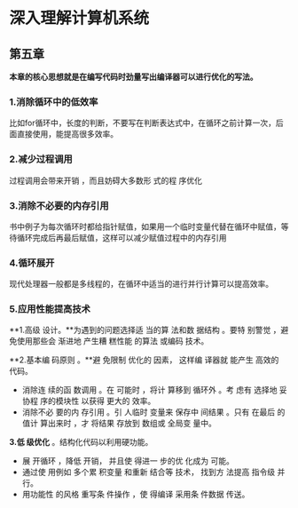 # 深入理解计算机系统

## 第五章

**本章的核心思想就是在编写代码时劲量写出编译器可以进行优化的写法。**



### 1.消除循环中的低效率

比如for循环中，长度的判断，不要写在判断表达式中，在循环之前计算一次，后面直接使用，能提高很多效率。



### 2.减少过程调用

过程调用会带来开销 ，而且妨碍大多数形 式的程 序优化



### 3.消除不必要的内存引用

书中例子为每次循环时都给指针赋值，如果用一个临时变量代替在循环中赋值，等待循环完成后再最后赋值，这样可以减少赋值过程中的内存引用



### 4.循环展开

现代处理器一般都是多线程的，在循环中适当的进行并行计算可以提高效率。



### 5.应用性能提高技术

**1.高级 设计。**为遇到的问题选择适 当的算 法和数 据结构 。要特 别警觉 ，避免使用那些会 渐进地 产生糟 糕性能 的算法 或编码 技术。

**2.基本编 码原则 。**避 免限制 优化的 因素， 这样编 译器就 能产生 高效的 代码。

- 消除连 续的函 数调用 。在 可能时 ，将计 算移到 循环外 。考 虑有 选择地 妥协程 序的模块性 以获得 更大的 效率。
- 消除不必 要的内 存引用 。引 人临时 变量来 保存中 间结果 。只有 在最后 的值计 算出来时 ，才 将结果 存放到 数组或 全局变 量中。

**3.低 级优化** 。结构化代码以利用硬功能。

- 展 开循环 ，降低 开销， 并且使 得进一 步的优 化成为 可能。
- 通过使 用例如 多个累 积变量 和重新 结合等 技术， 找到方 法提高 指令级 并行。
- 用功能性 的风格 重写条 件操作 ，使 得编译 采用条 件数据 传送。

